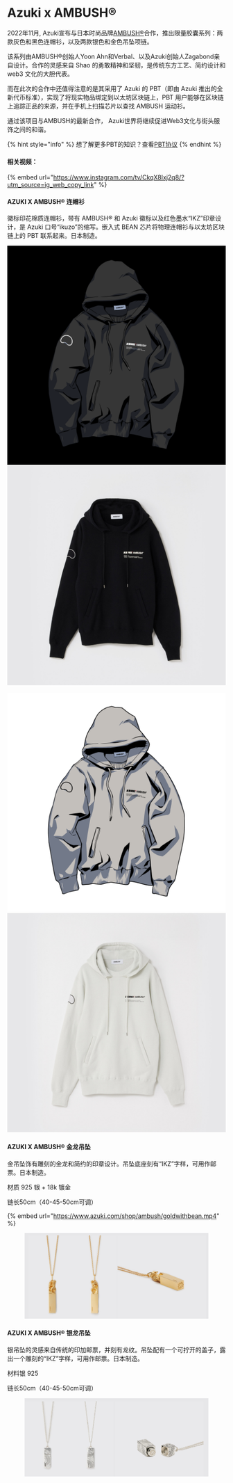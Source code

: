 # Azuki x AMBUSH®

2022年11月, Azuki宣布与日本时尚品牌[AMBUSH®](https://www.ambushdesign.com/)合作，推出限量胶囊系列：两款灰色和黑色连帽衫，以及两款银色和金色吊坠项链。

该系列由AMBUSH®︎创始人Yoon Ahn和Verbal、以及Azuki创始人Zagabond亲自设计。合作的灵感来自 Shao 的勇敢精神和坚韧，是传统东方工艺、简约设计和 web3 文化的大胆代表。

而在此次的合作中还值得注意的是其采用了 Azuki 的 PBT（即由 Azuki 推出的全新代币标准），实现了将现实物品绑定到以太坊区块链上，PBT 用户能够在区块链上追踪正品的来源，并在手机上扫描芯片以查找 AMBUSH 运动衫。

通过该项目与AMBUSH的最新合作， Azuki世界将继续促进Web3文化与街头服饰之间的和谐。

{% hint style="info" %}
想了解更多PBT的知识？查看[PBT协议](../web3/pbt.md)
{% endhint %}

#### 相关视频：

{% embed url="https://www.instagram.com/tv/CkqX8Ixj2q8/?utm_source=ig_web_copy_link" %}

#### AZUKI X AMBUSH® 连帽衫

徽标印花棉质连帽衫，带有 AMBUSH® 和 Azuki 徽标以及红色墨水“IKZ”印章设计，是 Azuki 口号“ikuzo”的缩写。嵌入式 BEAN 芯片将物理连帽衫与以太坊区块链上的 PBT 联系起来。日本制造。

<img src="../.gitbook/assets/1670900081533.jpg" alt="" data-size="original"><img src="../.gitbook/assets/1670900129623 (1).jpg" alt="" data-size="original">

![](<../.gitbook/assets/image (16).png>)![](../.gitbook/assets/image.png)



#### AZUKI X AMBUSH® 金龙吊坠

金吊坠饰有雕刻的金龙和简约的印章设计。吊坠底座刻有“IKZ”字样，可用作邮票。日本制造。

材质 925 银 + 18k 镀金&#x20;

链长50cm（40-45-50cm可调）&#x20;

{% embed url="https://www.azuki.com/shop/ambush/goldwithbean.mp4" %}

<figure><img src="../.gitbook/assets/image (3).png" alt=""><figcaption></figcaption></figure>

#### AZUKI X AMBUSH® 银龙吊坠

银吊坠的灵感来自传统的印加邮票，并刻有龙纹。吊坠配有一个可拧开的盖子，露出一个雕刻的“IKZ”字样，可用作邮票。日本制造。

材料银 925&#x20;

链长50cm（40-45-50cm可调）&#x20;

<figure><img src="../.gitbook/assets/image (19).png" alt=""><figcaption></figcaption></figure>
